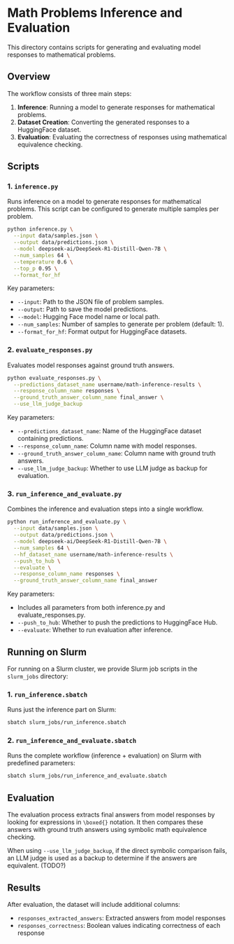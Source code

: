 # Math Problems Inference and Evaluation

This directory contains scripts for generating and evaluating model responses to mathematical problems.

## Overview

The workflow consists of three main steps:

1. **Inference**: Running a model to generate responses for mathematical problems.
2. **Dataset Creation**: Converting the generated responses to a HuggingFace dataset.
3. **Evaluation**: Evaluating the correctness of responses using mathematical equivalence checking.

## Scripts

### 1. `inference.py`

Runs inference on a model to generate responses for mathematical problems. This script can be configured to generate multiple samples per problem.

```bash
python inference.py \
  --input data/samples.json \
  --output data/predictions.json \
  --model deepseek-ai/DeepSeek-R1-Distill-Qwen-7B \
  --num_samples 64 \
  --temperature 0.6 \
  --top_p 0.95 \
  --format_for_hf
```

Key parameters:
- `--input`: Path to the JSON file of problem samples.
- `--output`: Path to save the model predictions.
- `--model`: Hugging Face model name or local path.
- `--num_samples`: Number of samples to generate per problem (default: 1).
- `--format_for_hf`: Format output for HuggingFace datasets.

### 2. `evaluate_responses.py`

Evaluates model responses against ground truth answers.

```bash
python evaluate_responses.py \
  --predictions_dataset_name username/math-inference-results \
  --response_column_name responses \
  --ground_truth_answer_column_name final_answer \
  --use_llm_judge_backup
```

Key parameters:
- `--predictions_dataset_name`: Name of the HuggingFace dataset containing predictions.
- `--response_column_name`: Column name with model responses.
- `--ground_truth_answer_column_name`: Column name with ground truth answers.
- `--use_llm_judge_backup`: Whether to use LLM judge as backup for evaluation.

### 3. `run_inference_and_evaluate.py`

Combines the inference and evaluation steps into a single workflow.

```bash
python run_inference_and_evaluate.py \
  --input data/samples.json \
  --output data/predictions.json \
  --model deepseek-ai/DeepSeek-R1-Distill-Qwen-7B \
  --num_samples 64 \
  --hf_dataset_name username/math-inference-results \
  --push_to_hub \
  --evaluate \
  --response_column_name responses \
  --ground_truth_answer_column_name final_answer
```

Key parameters:
- Includes all parameters from both inference.py and evaluate_responses.py.
- `--push_to_hub`: Whether to push the predictions to HuggingFace Hub.
- `--evaluate`: Whether to run evaluation after inference.

## Running on Slurm

For running on a Slurm cluster, we provide Slurm job scripts in the `slurm_jobs` directory:

### 1. `run_inference.sbatch`

Runs just the inference part on Slurm:

```bash
sbatch slurm_jobs/run_inference.sbatch
```

### 2. `run_inference_and_evaluate.sbatch`

Runs the complete workflow (inference + evaluation) on Slurm with predefined parameters:

```bash
sbatch slurm_jobs/run_inference_and_evaluate.sbatch
```

## Evaluation

The evaluation process extracts final answers from model responses by looking for expressions in `\boxed{}` notation. It then compares these answers with ground truth answers using symbolic math equivalence checking.

When using `--use_llm_judge_backup`, if the direct symbolic comparison fails, an LLM judge is used as a backup to determine if the answers are equivalent. (TODO?)

## Results

After evaluation, the dataset will include additional columns:
- `responses_extracted_answers`: Extracted answers from model responses
- `responses_correctness`: Boolean values indicating correctness of each response 
